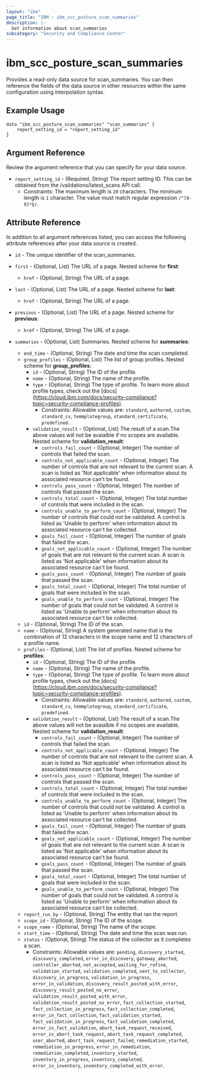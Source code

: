 ```yaml
---
layout: "ibm"
page_title: "IBM : ibm_scc_posture_scan_summaries"
description: |-
  Get information about scan_summaries
subcategory: "Security and Compliance Center"
---
```


# ibm_scc_posture_scan_summaries

Provides a read-only data source for scan_summaries. You can then reference the fields of the data source in other resources within the same configuration using interpolation syntax.

## Example Usage

```hcl
data "ibm_scc_posture_scan_summaries" "scan_summaries" {
	report_setting_id = "report_setting_id"
}
```

## Argument Reference

Review the argument reference that you can specify for your data source.

* `report_setting_id` - (Required, String) The report setting ID. This can be obtained from the /validations/latest_scans API call.
  * Constraints: The maximum length is `20` characters. The minimum length is `1` character. The value must match regular expression `/^[0-9]*$/`.

## Attribute Reference

In addition to all argument references listed, you can access the following attribute references after your data source is created.

* `id` - The unique identifier of the scan_summaries.
* `first` - (Optional, List) The URL of a page.
Nested scheme for **first**:
	* `href` - (Optional, String) The URL of a page.

* `last` - (Optional, List) The URL of a page.
Nested scheme for **last**:
	* `href` - (Optional, String) The URL of a page.

* `previous` - (Optional, List) The URL of a page.
Nested scheme for **previous**:
	* `href` - (Optional, String) The URL of a page.

* `summaries` - (Optional, List) Summaries.
Nested scheme for **summaries**:
	* `end_time` - (Optional, String) The date and time the scan completed.
	* `group_profiles` - (Optional, List) The list of group profiles.
	Nested scheme for **group_profiles**:
		* `id` - (Optional, String) The ID of the profile.
		* `name` - (Optional, String) The name of the profile.
		* `type` - (Optional, String) The type of profile. To learn more about profile types, check out the [docs] (https://cloud.ibm.com/docs/security-compliance?topic=security-compliance-profiles).
		  * Constraints: Allowable values are: `standard`, `authored`, `custom`, `standard_cv`, `temmplategroup`, `standard_certificate`, `predefined`.
		* `validation_result` - (Optional, List) The result of a scan.The above values will not be avaialble if no scopes are available.
		Nested scheme for **validation_result**:
			* `controls_fail_count` - (Optional, Integer) The number of controls that failed the scan.
			* `controls_not_applicable_count` - (Optional, Integer) The number of controls that are not relevant to the current scan. A scan is listed as 'Not applicable' when information about its associated resource can't be found.
			* `controls_pass_count` - (Optional, Integer) The number of controls that passed the scan.
			* `controls_total_count` - (Optional, Integer) The total number of controls that were included in the scan.
			* `controls_unable_to_perform_count` - (Optional, Integer) The number of controls that could not be validated. A control is listed as 'Unable to perform' when information about its associated resource can't be collected.
			* `goals_fail_count` - (Optional, Integer) The number of goals that failed the scan.
			* `goals_not_applicable_count` - (Optional, Integer) The number of goals that are not relevant to the current scan. A scan is listed as 'Not applicable' when information about its associated resource can't be found.
			* `goals_pass_count` - (Optional, Integer) The number of goals that passed the scan.
			* `goals_total_count` - (Optional, Integer) The total number of goals that were included in the scan.
			* `goals_unable_to_perform_count` - (Optional, Integer) The number of goals that could not be validated. A control is listed as 'Unable to perform' when information about its associated resource can't be collected.
	* `id` - (Optional, String) The ID of the scan.
	* `name` - (Optional, String) A system generated name that is the combination of 12 characters in the scope name and 12 characters of a profile name.
	* `profiles` - (Optional, List) The list of profiles.
	Nested scheme for **profiles**:
		* `id` - (Optional, String) The ID of the profile.
		* `name` - (Optional, String) The name of the profile.
		* `type` - (Optional, String) The type of profile. To learn more about profile types, check out the [docs] (https://cloud.ibm.com/docs/security-compliance?topic=security-compliance-profiles).
		  * Constraints: Allowable values are: `standard`, `authored`, `custom`, `standard_cv`, `temmplategroup`, `standard_certificate`, `predefined`.
		* `validation_result` - (Optional, List) The result of a scan.The above values will not be avaialble if no scopes are available.
		Nested scheme for **validation_result**:
			* `controls_fail_count` - (Optional, Integer) The number of controls that failed the scan.
			* `controls_not_applicable_count` - (Optional, Integer) The number of controls that are not relevant to the current scan. A scan is listed as 'Not applicable' when information about its associated resource can't be found.
			* `controls_pass_count` - (Optional, Integer) The number of controls that passed the scan.
			* `controls_total_count` - (Optional, Integer) The total number of controls that were included in the scan.
			* `controls_unable_to_perform_count` - (Optional, Integer) The number of controls that could not be validated. A control is listed as 'Unable to perform' when information about its associated resource can't be collected.
			* `goals_fail_count` - (Optional, Integer) The number of goals that failed the scan.
			* `goals_not_applicable_count` - (Optional, Integer) The number of goals that are not relevant to the current scan. A scan is listed as 'Not applicable' when information about its associated resource can't be found.
			* `goals_pass_count` - (Optional, Integer) The number of goals that passed the scan.
			* `goals_total_count` - (Optional, Integer) The total number of goals that were included in the scan.
			* `goals_unable_to_perform_count` - (Optional, Integer) The number of goals that could not be validated. A control is listed as 'Unable to perform' when information about its associated resource can't be collected.
	* `report_run_by` - (Optional, String) The entity that ran the report.
	* `scope_id` - (Optional, String) The ID of the scope.
	* `scope_name` - (Optional, String) The name of the scope.
	* `start_time` - (Optional, String) The date and time the scan was run.
	* `status` - (Optional, String) The status of the collector as it completes a scan.
	  * Constraints: Allowable values are: `pending`, `discovery_started`, `discovery_completed`, `error_in_discovery`, `gateway_aborted`, `controller_aborted`, `not_accepted`, `waiting_for_refine`, `validation_started`, `validation_completed`, `sent_to_collector`, `discovery_in_progress`, `validation_in_progress`, `error_in_validation`, `discovery_result_posted_with_error`, `discovery_result_posted_no_error`, `validation_result_posted_with_error`, `validation_result_posted_no_error`, `fact_collection_started`, `fact_collection_in_progress`, `fact_collection_completed`, `error_in_fact_collection`, `fact_validation_started`, `fact_validation_in_progress`, `fact_validation_completed`, `error_in_fact_validation`, `abort_task_request_received`, `error_in_abort_task_request`, `abort_task_request_completed`, `user_aborted`, `abort_task_request_failed`, `remediation_started`, `remediation_in_progress`, `error_in_remediation`, `remediation_completed`, `inventory_started`, `inventory_in_progress`, `inventory_completed`, `error_in_inventory`, `inventory_completed_with_error`.

